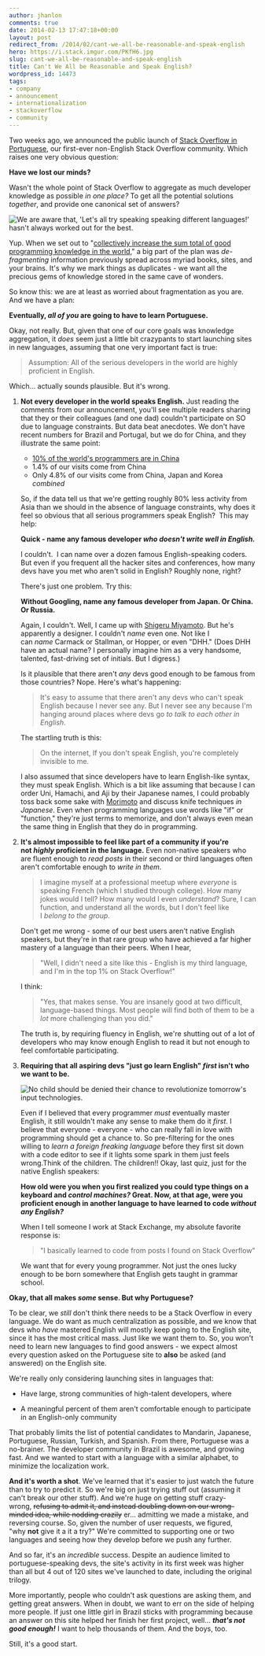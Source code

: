 ```yaml
---
author: jhanlon
comments: true
date: 2014-02-13 17:47:18+00:00
layout: post
redirect_from: /2014/02/cant-we-all-be-reasonable-and-speak-english
hero: https://i.stack.imgur.com/PKfH6.jpg
slug: cant-we-all-be-reasonable-and-speak-english
title: Can't We All be Reasonable and Speak English?
wordpress_id: 14473
tags:
- company
- announcement
- internationalization
- stackoverflow
- community
---
```


Two weeks ago, we announced the public launch of [Stack Overflow in Portuguese](http://pt.stackoverflow.com), our first-ever non-English Stack Overflow community. Which raises one very obvious question:

**Have we lost our minds?**

Wasn't the whole point of Stack Overflow to aggregate as much developer knowledge as possible _in one place?_ To get all the potential solutions _together_, and provide one canonical set of answers?

<img src="/images/wordpress/800px-Pieter_Bruegel_the_Elder_-_The_Tower_of_Babel_Vienna_-_Google_Art_Project_-_edited-300x219.jpg" alt="We are aware that, 'Let's all try speaking speaking different languages!' hasn't always worked out for the best.">

Yup. When we set out to "[collectively increase the sum total of good programming knowledge in the world](http://www.codinghorror.com/blog/2008/04/introducing-stackoverflow-com.html)," a big part of the plan was _de-fragmenting_ information previously spread across myriad books, sites, and your brains. It's why we mark things as duplicates - we want all the precious gems of knowledge stored in the same cave of wonders.

So know this: we are at least as worried about fragmentation as you are. And we have a plan:

**Eventually, *all of you* are going to have to learn Portuguese.**

Okay, not really. But, given that one of our core goals was knowledge aggregation, it _does_ seem just a little bit crazypants to start launching sites in new languages, assuming that one very important fact is true:


<blockquote>Assumption: All of the serious developers in the world are highly proficient in English.</blockquote>

Which... actually sounds plausible. But it's wrong.

<ol>	
<li>
<p><strong>Not every developer in the world speaks English.</strong> Just reading the comments from our announcement, you'll see multiple readers sharing that they or their colleagues (and one dad) couldn't participate on SO due to language constraints. But data beat anecdotes. We don't have recent numbers for Brazil and Portugal, but we do for China, and they illustrate the same point:</p>

<ul>	
	<li><a href="http://www.drdobbs.com/tools/planet-earth-has-185-million-developers/240165016">10% of the world's programmers are in China</a></li>
	<li>1.4% of our visits come from China</li>
	<li>Only 4.8% of our visits come from China, Japan and Korea <em>combined</em></li>
</ul>

<p>So, if the data tell us that we're getting roughly 80% less activity from Asia than we should in the absence of language constraints, why does it feel so obvious that all serious programmers speak English?  This may help:</p>

<p><strong>Quick - name any famous developer <em>who doesn't write well in English.</em></strong></p>

<p>I couldn't.  I can name over a dozen famous English-speaking coders. But even if you frequent all the hacker sites and conferences, how many devs have you met who aren't solid in English? Roughly none, right?</p>

<p>There's just one problem. Try this:</p>

<p><strong>Without Googling, name any famous developer from Japan. Or China. Or Russia.</strong></p>

<p>Again, I couldn't. Well, I came up with <a href="http://en.wikipedia.org/wiki/Shigeru_Miyamoto">Shigeru Miyamoto</a>. But he's apparently a designer. I couldn't <em>name</em> even one. Not like I can <em>name</em> Carmack or Stallman, or Hopper, or even "DHH." (Does DHH have an actual name? I personally imagine him as a very handsome, talented, fast-driving set of initials. But I digress.)</p>

<p>Is it plausible that there aren't <em>any</em> devs good enough to be famous from those countries? Nope. Here's what's happening:</p>

<blockquote>It's easy to assume that there aren't any devs who can't speak English because I never see any. But I never see any because I'm hanging around places where devs go <em>to talk to each other in English</em>.</blockquote>

<p>The startling truth is this:</p>

<blockquote>On the internet, If you don't speak English, you're completely invisible to me.</blockquote>


<p>I also assumed that since developers have to learn English-like syntax, they must speak English. Which is a bit like assuming that because I can order Uni, Hamachi, and Aji by their Japanese names, I could probably toss back some sake with <a href="http://en.wikipedia.org/wiki/Masaharu_Morimoto">Morimoto</a> and discuss knife techniques <em>in Japanese</em>. Even when programming languages use words like "if" or "function," they're just terms to memorize, and don't always even mean the same thing in English that they do in programming.</p>
</li>

<li>
<p><strong>It's almost impossible to feel like part of a community if you're not <em>highly</em> proficient in the language.</strong> Even non-native speakers who are fluent enough to <em>read posts</em> in their second or third languages often aren't comfortable enough to <em>write in them</em>.</p>

<blockquote>I imagine myself at a professional meetup where <em>everyone</em> is speaking French (which I studied through college). How many jokes would I tell? How many would I even <em>understand</em>? Sure, I can function, and understand all the words, but I don't feel like I <em>belong to the group</em>.</blockquote>

<p>Don't get me wrong - some of our best users aren't native English speakers, but they're in that rare group who have achieved a far higher mastery of a language than their peers. When I hear,</p>

<blockquote>"Well, I didn't need a site like this - English is my third language, and I'm in the top 1% on Stack Overflow!"</blockquote>

<p>I think:</p>

<blockquote>"Yes, that makes sense. You are insanely good at two difficult, language-based things. Most people will find both of them to be a <em>lot</em> more challenging than you did."</blockquote>

<p>The truth is, by requiring fluency in English, we're shutting out of a lot of developers who may know enough English to read it but not enough to feel comfortable participating.</p>
</li>

<li>
<p><strong>Requiring that all aspiring devs "just go learn English" <em>first</em> isn't who we want to be.</strong></p>

<p><img src="/images/wordpress/Griff3-300x215.jpg" alt="No child should be denied their chance to revolutionize tomorrow's input technologies."></p>

<p>Even if I believed that every programmer <em>must</em> eventually master English, it still wouldn't make any sense to make them do it <em>first</em>. I believe that everyone - everyone - who can really fall in love with programming should get a chance to. So pre-filtering for the ones willing to <em>learn a foreign freaking language</em> before they first sit down with a code editor to see if it lights some spark in them just feels wrong.Think of the children. The children!! Okay, last quiz, just for the native English speakers:</p>

<p><strong>How old were you when you first realized you could type things on a keyboard and <em>control machines?</em> Great. Now, at that age, were you proficient enough in another language to have learned to code <em>without any English?</em></strong>

<p>When I tell someone I work at Stack Exchange, my absolute favorite response is:</p>

<blockquote>"I basically learned to code from posts I found on Stack Overflow"</blockquote>

<p>We want that for every young programmer. Not just the ones lucky enough to be born somewhere that English gets taught in grammar school.</p>
</li>
</ol>

**Okay, that all makes _some_ sense. But why Portuguese?**

To be clear, we _still_ don't think there needs to be a Stack Overflow in every language. We do want as much centralization as possible, and we know that devs who _have_ mastered English will mostly keep going to the English site, since it has the most critical mass. Just like we want them to. So, you won't need to learn new languages to find good answers - we expect almost every question asked on the Portuguese site to **also** be asked (and answered) on the English site.

We're really only considering launching sites in languages that:
	
  * Have large, strong communities of high-talent developers, where
	
  * A meaningful percent of them aren't comfortable enough to participate in an English-only community


That probably limits the list of potential candidates to Mandarin, Japanese, Portuguese, Russian, Turkish, and Spanish. From there, Portuguese was a no-brainer. The developer community in Brazil is awesome, and growing fast. And we wanted to start with a language with a similar alphabet, to minimize the localization work.

**And it's worth a shot**. We've learned that it's easier to just watch the future than to try to predict it. So we're big on just trying stuff out (assuming it can't break our other stuff). And we're huge on getting stuff crazy-wrong, <del>refusing to admit it, and instead doubling down on our wrong-minded idea, while nodding crazily</del> er... admitting we made a mistake, and reversing course. So, given the number of user requests, we figured, "why **not** give it a it a try?" We're committed to supporting one or two languages and seeing how they develop before we push any further.

And so far, it's an _incredible_ success. Despite an audience limited to portuguese-speaking devs, the site's activity in its first week was higher than all but 4 out of 120 sites we've launched to date, including the original trilogy.

More importantly, people who couldn't ask questions are asking them, and getting great answers. When in doubt, we want to err on the side of helping more people. If just one little girl in Brazil sticks with programming because an answer on this site helped her finish her first project, well... ***that's not good enough!*** I want to help thousands of them. And the boys, too.

Still, it's a good start.
